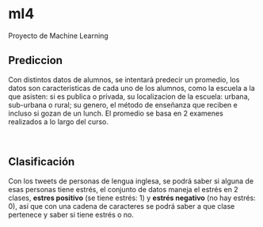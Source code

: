 # ml4
Proyecto de Machine Learning


## Prediccion
Con distintos datos de alumnos, se intentarà predecir un promedio, los datos son caracteristicas de cada uno de los alumnos, como la escuela a la que asisten: si es publica o privada, su localizacion de la escuela: urbana, sub-urbana o rural; su genero, el método de enseñanza que reciben e incluso si gozan de un lunch.
El promedio se basa en 2 examenes realizados a lo largo del curso.

<br>

## Clasificación
Con los tweets de personas de lengua inglesa, se podrá saber si alguna de esas personas tiene estrés, el conjunto de datos maneja el estrés en 2 clases, **estres positivo** (se tiene estrés: 1) y **estrés negativo** (no hay estrés: 0), así que con una cadena de caracteres se podrá saber a que clase pertenece y saber si tiene estrés o no.
